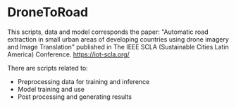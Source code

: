 # DroneToRoad

This scripts, data and model corresponds the paper: "Automatic road extraction in small urban areas of developing countries using drone imagery and Image Translation"
published in The IEEE SCLA (Sustainable Cities Latin America) Conference.  https://iot-scla.org/

There are scripts related to:

- Preprocessing data for training and inference
- Model training and use
- Post processing and generating results
